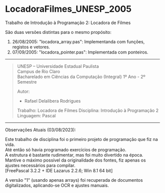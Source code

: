 # LocadoraFilmes_UNESP_2005

Trabalho de Introdução à Programação 2: Locadora de Filmes

São duas versões distintas para o mesmo propósito:
1) 26/08/2005: "locadora_array.pas": Implementanda com funções, registos e vetores.
2) 07/09/2005: "locadora_pointer.pas": Implementada com ponteiros.

***
>UNESP – Universidade Estadual Paulista  
>Campus de Rio Claro  
>Bacharelado em Ciências da Computação (Integral)
> 1º Ano - 2º Semestre
>
>Autor:
> - Rafael Delalibera Rodrigues
>
>Trabalho: Locadora de Filmes
>Disciplina: Introdução à Programação 2  
>Linguagem:  Pascal
>            
***

Observações Atuais (03/08/2023):  
  
Este trabalho de disciplina foi o primeiro projeto de programação que fiz na vida. <br>
Até então só havia programado exercícios de programação. <br>
A estrutura é bastante rudimentar, mas foi muito divertido na época. <br>
Mantive o máximo possível da originalidade dos fontes, fiz apenas os ajustes necessários para compilar. <br>
[FreePascal 3.2.2 + IDE Lazarus 2.2.6; Win 8.1 64 bit]

A versão "1" (usando apenas arrays) foi recuperada de documentos digitalizados, aplicando-se OCR e ajustes manuais.
